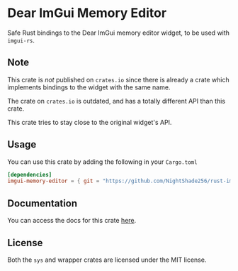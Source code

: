 # Dear ImGui Memory Editor

Safe Rust bindings to the Dear ImGui memory editor widget, to be used with `imgui-rs`.

## Note

This crate is *not* published on `crates.io` since there is already
a crate which implements bindings to the widget with the same name.

The crate on `crates.io` is outdated, and has a totally different API than this crate.

This crate tries to stay close to the original widget's API.

## Usage

You can use this crate by adding the following in your `Cargo.toml`

```toml
[dependencies]
imgui-memory-editor = { git = "https://github.com/NightShade256/rust-imgui-memory-editor" }
```

## Documentation

You can access the docs for this crate [here](https://nightshade256.github.io/rust-imgui-memory-editor/imgui_memory_editor/index.html).

## License

Both the `sys` and wrapper crates are licensed under the MIT license.
